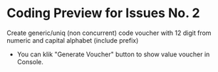 # Coding Preview for Issues No. 2
Create generic/uniq (non concurrent) code voucher with 12 digit from numeric and capital alphabet (include prefix)

- You can klik "Generate Voucher" button to show value voucher in Console.